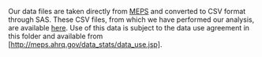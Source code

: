 Our data files are taken directly from [MEPS](http://meps.ahrq.gov/mepsweb/data_stats/download_data_files.jsp "MEPS Data") and converted to CSV format through SAS. These CSV files, from which we have performed our analysis, are available [here](https://drive.google.com/folderview?id=0B5fZwgx9SvNlfjdYU0h3c1RNcjhxbElGRnEzVWJ5R1gtdklDUXRlR1dqd0haYXdBd3otaHc&usp=sharing "CSV data files"). Use of this data is subject to the data use agreement in this folder and available from [http://meps.ahrq.gov/data_stats/data_use.jsp].
